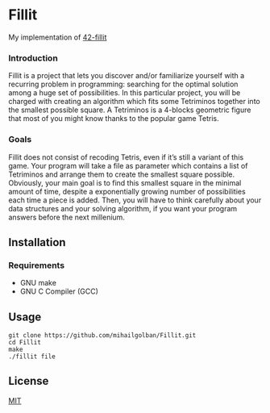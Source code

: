 # Fillit

My implementation of [42-fillit](fillit.en.pdf)

### Introduction
Fillit is a project that lets you discover and/or familiarize yourself with a recurring problem in programming: searching for the optimal solution among a huge set of possibilities. In this particular project, you will be charged with creating an algorithm which fits some Tetriminos together into the smallest possible square. A Tetriminos is a 4-blocks geometric figure that most of you might know thanks to the popular game Tetris.

### Goals
Fillit does not consist of recoding Tetris, even if it’s still a variant of this game. Your program will take a file as parameter which contains a list of Tetriminos and arrange them to create the smallest square possible. Obviously, your main goal is to find this smallest square in the minimal amount of time, despite a exponentially growing number of possibilities each time a piece is added. Then, you will have to think carefully about your data structures and your solving algorithm, if you want your program answers before the next millenium.

## Installation

### Requirements
* GNU make
* GNU C Compiler (GCC)

## Usage
```
git clone https://github.com/mihailgolban/Fillit.git
cd Fillit
make
./fillit file
```
## License
[MIT](https://choosealicense.com/licenses/mit/)
